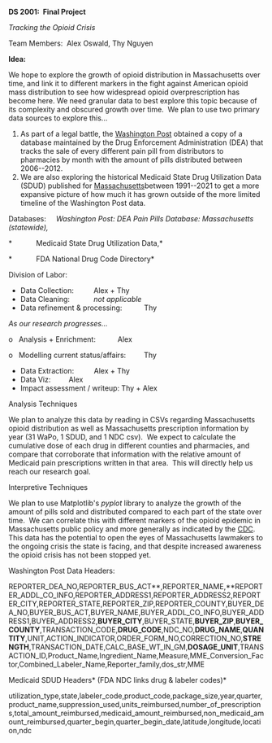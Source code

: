 **DS 2001:  Final Project**

*Tracking the Opioid Crisis*

Team Members:  Alex Oswald, Thy Nguyen

**Idea:**

We hope to explore the growth of opioid distribution in Massachusetts over time, and link it to different markers in the fight against American opioid mass distribution to see how widespread opioid overprescription has become here. We need granular data to best explore this topic because of its complexity and obscured growth over time.  We plan to use two primary data sources to explore this...

1.  As part of a legal battle, the [Washington Post](https://www.washingtonpost.com/graphics/2019/investigations/dea-pain-pill-database/) obtained a copy of a database maintained by the Drug Enforcement Administration (DEA) that tracks the sale of every different pain pill from distributors to pharmacies by month with the amount of pills distributed between 2006--2012.
2.  We are also exploring the historical Medicaid State Drug Utilization Data (SDUD) published for [Massachusetts](https://www.medicaid.gov/medicaid/prescription-drugs/state-drug-utilization-data/index.html)between 1991--2021 to get a more expansive picture of how much it has grown outside of the more limited timeline of the Washington Post data.

Databases:     *Washington Post: DEA Pain Pills Database: Massachusetts (statewide),*

*            Medicaid State Drug Utilization Data,*

*            FDA National Drug Code Directory*

Division of Labor:

-   Data Collection:          Alex + Thy
-   Data Cleaning:            *not applicable*
-   Data refinement & processing:           Thy

*As our research progresses...*

o   Analysis + Enrichment:           Alex

o   Modelling current status/affairs:         Thy

-   Data Extraction:          Alex + Thy
-   Data Viz:         Alex
-   Impact assessment / writeup: Thy + Alex

Analysis Techniques

We plan to analyze this data by reading in CSVs regarding Massachusetts opioid distribution as well as Massachusetts prescription information by year (31 WaPo, 1 SDUD, and 1 NDC csv).  We expect to calculate the cumulative dose of each drug in different counties and pharmacies, and compare that corroborate that information with the relative amount of Medicaid pain prescriptions written in that area.  This will directly help us reach our research goal.

Interpretive Techniques

We plan to use Matplotlib's *pyplot* library to analyze the growth of the amount of pills sold and distributed compared to each part of the state over time.  We can correlate this with different markers of the opioid epidemic in Massachusetts public policy and more generally as indicated by the [CDC](https://www.fda.gov/media/126835/download).  This data has the potential to open the eyes of Massachusetts lawmakers to the ongoing crisis the state is facing, and that despite increased awareness the opioid crisis has not been stopped yet.

Washington Post Data Headers:

REPORTER_DEA_NO,REPORTER_BUS_ACT**,REPORTER_NAME,**REPORTER_ADDL_CO_INFO,REPORTER_ADDRESS1,REPORTER_ADDRESS2,REPORTER_CITY,REPORTER_STATE,REPORTER_ZIP,REPORTER_COUNTY,BUYER_DEA_NO,BUYER_BUS_ACT,BUYER_NAME,BUYER_ADDL_CO_INFO,BUYER_ADDRESS1,BUYER_ADDRESS2,**BUYER_CITY**,BUYER_STATE,**BUYER_ZIP**,**BUYER_COUNTY**,TRANSACTION_CODE,**DRUG_CODE**,NDC_NO,**DRUG_NAME**,**QUANTITY**,UNIT,ACTION_INDICATOR,ORDER_FORM_NO,CORRECTION_NO,**STRENGTH**,TRANSACTION_DATE,CALC_BASE_WT_IN_GM,**DOSAGE_UNIT**,TRANSACTION_ID,Product_Name,Ingredient_Name,Measure,MME_Conversion_Factor,Combined_Labeler_Name,Reporter_family,dos_str,MME

Medicaid SDUD Headers* (FDA NDC links drug & labeler codes)*

utilization_type,state,labeler_code,product_code,package_size,year,quarter,product_name,suppression_used,units_reimbursed,number_of_prescriptions,total_amount_reimbursed,medicaid_amount_reimbursed,non_medicaid_amount_reimbursed,quarter_begin,quarter_begin_date,latitude,longitude,location,ndc